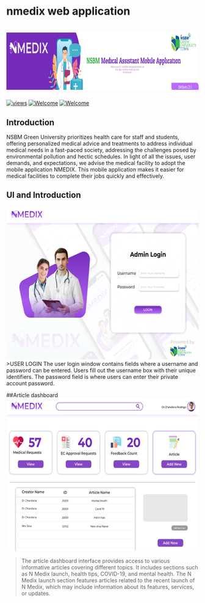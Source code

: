 # nmedix web application 
# <img src="assets/banner.png" height="150" width="1200" > 

<a href="#"><img alt="views" title="Github views" src="https://komarev.com/ghpvc/?username=isurusandaruwan697&label=Profile%20views&color=0e75b6&style=flat" width="125"/></a>
[![Welcome](https://img.shields.io/badge/NSBM%20Green%20University-Welcome-brightgreen)](#) 
[![Welcome](https://img.shields.io/badge/Mobile%20Applications-Final%20Project-orange)](#)

## Introduction
NSBM Green University prioritizes health care for staff and students, offering personalized medical advice and treatments to address individual medical needs in a fast-paced society, addressing the challenges posed by environmental pollution and hectic schedules.
In light of all the issues, user demands, and expectations, we advise the medical facility to adopt the mobile application NMEDIX. This mobile application makes it easier for medical facilities to complete their jobs quickly and effectively.

## UI and Introduction
<img src="assets/login.png" height="400" width="1200" > 
>USER LOGIN
The user login window contains fields where a username and password can be entered. Users fill out the username box with their unique identifiers. The password field is where users can enter their private account password.

##Article dashboard
<img src="assets/medical.png" height="400" width="1200" >
>The article dashboard interface provides access to various informative articles covering different topics. It includes sections such as N Medix launch, health tips, COVID-19, and mental health. The N Medix launch section features articles related to the recent launch of N Medix, which may include information about its features, services, or updates. 

